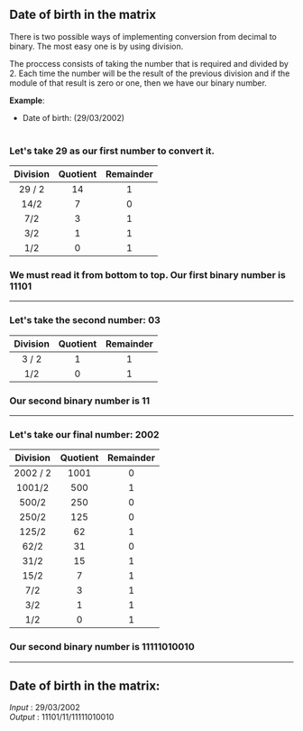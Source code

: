 ## Date of birth in the matrix

There is two possible ways of implementing conversion from decimal to binary. The most easy one is by using division.

The proccess consists of taking the number that is required and divided by 2. Each time the number will be the result of the previous division and if the module of that result is zero or one, then we have our binary number.

**Example**:

- Date of birth: (29/03/2002) <br><br>

### Let's take **29** as our first number to convert it.

| Division | Quotient | Remainder |
| :------: | :------: | :-------: |
|  29 / 2  |    14    |     1     |
|   14/2   |    7     |     0     |
|   7/2    |    3     |     1     |
|   3/2    |    1     |     1     |
|   1/2    |    0     |     1     |

### **We must read it from bottom to top. Our first binary number is 11101** <br>

---

### Let's take the second number: **03**

| Division | Quotient | Remainder |
| :------: | :------: | :-------: |
|  3 / 2   |    1     |     1     |
|   1/2    |    0     |     1     |

### **Our second binary number is 11** <br>

---

### Let's take our final number: **2002**

| Division | Quotient | Remainder |
| :------: | :------: | :-------: |
| 2002 / 2 |   1001   |     0     |
|  1001/2  |   500    |     1     |
|  500/2   |   250    |     0     |
|  250/2   |   125    |     0     |
|  125/2   |    62    |     1     |
|   62/2   |    31    |     0     |
|   31/2   |    15    |     1     |
|   15/2   |    7     |     1     |
|   7/2    |    3     |     1     |
|   3/2    |    1     |     1     |
|   1/2    |    0     |     1     |

### **Our second binary number is 11111010010** <br>

---

## **Date of birth in the matrix**:

_Input_ : 29/03/2002 <br>
_Output_ : 11101/11/11111010010
